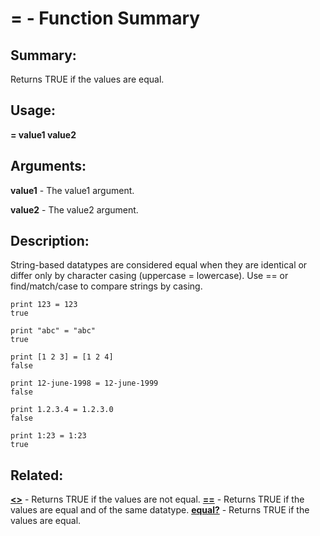 # = - Function Summary

## Summary:

Returns TRUE if the values are equal.

## Usage:

**= value1 value2**

## Arguments:

**value1** - The value1 argument.

**value2** - The value2 argument.

## Description:

String-based datatypes are considered equal when they are identical or differ only by character casing (uppercase = lowercase). Use == or find/match/case to compare strings by casing.

```
print 123 = 123
true
```

```
print "abc" = "abc"
true
```

```
print [1 2 3] = [1 2 4]
false
```

```
print 12-june-1998 = 12-june-1999
false
```

```
print 1.2.3.4 = 1.2.3.0
false
```

```
print 1:23 = 1:23
true
```

## Related:

[**<>**](http://www.rebol.com/docs/words/wltgt.html) - Returns TRUE if the values are not equal.
[**==**](http://www.rebol.com/docs/words/weqeq.html) - Returns TRUE if the values are equal and of the same datatype.
[**equal?**](http://www.rebol.com/docs/words/wequalq.html) - Returns TRUE if the values are equal.